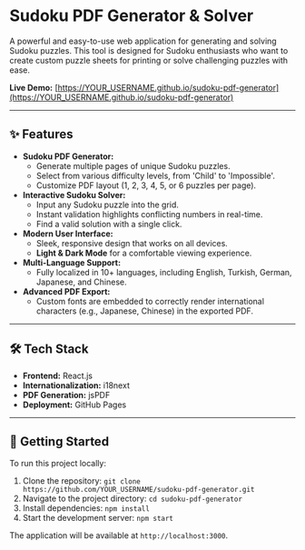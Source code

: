# Sudoku PDF Generator & Solver

A powerful and easy-to-use web application for generating and solving Sudoku puzzles. This tool is designed for Sudoku enthusiasts who want to create custom puzzle sheets for printing or solve challenging puzzles with ease.

**Live Demo:** [https://YOUR_USERNAME.github.io/sudoku-pdf-generator](https://YOUR_USERNAME.github.io/sudoku-pdf-generator)

---

## ✨ Features

* **Sudoku PDF Generator:**
    * Generate multiple pages of unique Sudoku puzzles.
    * Select from various difficulty levels, from 'Child' to 'Impossible'.
    * Customize PDF layout (1, 2, 3, 4, 5, or 6 puzzles per page).
* **Interactive Sudoku Solver:**
    * Input any Sudoku puzzle into the grid.
    * Instant validation highlights conflicting numbers in real-time.
    * Find a valid solution with a single click.
* **Modern User Interface:**
    * Sleek, responsive design that works on all devices.
    * **Light & Dark Mode** for a comfortable viewing experience.
* **Multi-Language Support:**
    * Fully localized in 10+ languages, including English, Turkish, German, Japanese, and Chinese.
* **Advanced PDF Export:**
    * Custom fonts are embedded to correctly render international characters (e.g., Japanese, Chinese) in the exported PDF.

---

## 🛠️ Tech Stack

* **Frontend:** React.js
* **Internationalization:** i18next
* **PDF Generation:** jsPDF
* **Deployment:** GitHub Pages

---

## 🚀 Getting Started

To run this project locally:

1.  Clone the repository:
    `git clone https://github.com/YOUR_USERNAME/sudoku-pdf-generator.git`
2.  Navigate to the project directory:
    `cd sudoku-pdf-generator`
3.  Install dependencies:
    `npm install`
4.  Start the development server:
    `npm start`

The application will be available at `http://localhost:3000`.